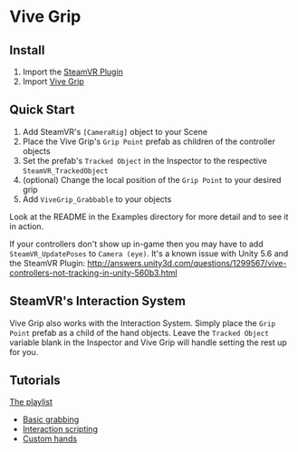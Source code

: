 # Vive Grip

## Install

1. Import the [SteamVR Plugin](http://u3d.as/cjo)
2. Import [Vive Grip](http://u3d.as/t55)

## Quick Start

1. Add SteamVR's `[CameraRig]` object to your Scene
2. Place the Vive Grip's `Grip Point` prefab as children of the controller objects
3. Set the prefab's `Tracked Object` in the Inspector to the respective `SteamVR_TrackedObject`
4. (optional) Change the local position of the `Grip Point` to your desired grip
5. Add `ViveGrip_Grabbable` to your objects

Look at the README in the Examples directory for more detail and to see it in action.

If your controllers don't show up in-game then you may have to add `SteamVR_UpdatePoses` to `Camera (eye)`.
It's a known issue with Unity 5.6 and the SteamVR Plugin:
http://answers.unity3d.com/questions/1299567/vive-controllers-not-tracking-in-unity-560b3.html

## SteamVR's Interaction System

Vive Grip also works with the Interaction System. Simply place the `Grip Point`
prefab as a child of the hand objects. Leave the `Tracked Object` variable blank
in the Inspector and Vive Grip will handle setting the rest up for you.

## Tutorials

[The playlist](https://www.youtube.com/playlist?list=PLwU6y1S7ew46AkeqEMwalgkvjXTKNYUQh)

- [Basic grabbing](https://youtu.be/NyKWBeC_pSI)
- [Interaction scripting](https://youtu.be/kKnO8BSdpZQ)
- [Custom hands](https://youtu.be/peq1WFkxyus)
